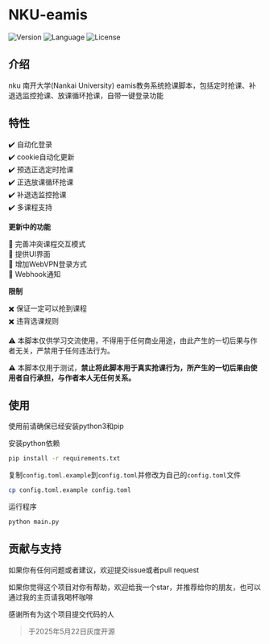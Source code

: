 # NKU-eamis
![Version](https://img.shields.io/badge/Version-5.1.0-blue.svg) ![Language](https://img.shields.io/badge/Language-Python3-red.svg) ![License](https://img.shields.io/badge/License-AGPL--3.0-yellow.svg)

## 介绍

nku 南开大学(Nankai University) eamis教务系统抢课脚本，包括定时抢课、补退选监控抢课、放课循环抢课，自带一键登录功能

## 特性

:heavy_check_mark: 自动化登录\
:heavy_check_mark: cookie自动化更新\
:heavy_check_mark: 预选正选定时抢课\
:heavy_check_mark: 正选放课循环抢课\
:heavy_check_mark: 补退选监控抢课\
:heavy_check_mark: 多课程支持

**更新中的功能**

:construction: 完善冲突课程交互模式\
:construction: 提供UI界面\
:construction: 增加WebVPN登录方式\
:construction: Webhook通知

**限制**

:heavy_multiplication_x: 保证一定可以抢到课程\
:heavy_multiplication_x: 违背选课规则

:warning: 本脚本仅供学习交流使用，不得用于任何商业用途，由此产生的一切后果与作者无关，严禁用于任何违法行为。

:warning: 本脚本仅用于测试，**禁止将此脚本用于真实抢课行为，所产生的一切后果由使用者自行承担，与作者本人无任何关系。**

## 使用

使用前请确保已经安装python3和pip

安装python依赖

```bash
pip install -r requirements.txt
```

复制`config.toml.example`到`config.toml`并修改为自己的`config.toml`文件

```bash
cp config.toml.example config.toml
```

运行程序

```bash
python main.py
```

## 贡献与支持

如果你有任何问题或者建议，欢迎提交issue或者pull request

如果你觉得这个项目对你有帮助，欢迎给我一个star，并推荐给你的朋友，也可以通过我的主页请我喝杯咖啡

感谢所有为这个项目提交代码的人

> 于2025年5月22日灰度开源